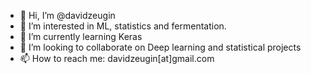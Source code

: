 - 👋 Hi, I’m @davidzeugin
- 👀 I’m interested in ML, statistics and fermentation.
- 🌱 I’m currently learning Keras
- 💞️ I’m looking to collaborate on Deep learning and statistical projects
- 📫 How to reach me: davidzeugin[at]gmail.com

<!---
davidzeugin/davidzeugin is a ✨ special ✨ repository because its `README.md` (this file) appears on your GitHub profile.
You can click the Preview link to take a look at your changes.
--->
